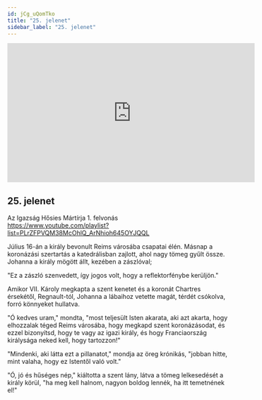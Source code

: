 ```yaml
---
id: jCg_uQomTko
title: "25. jelenet"
sidebar_label: "25. jelenet"
---
```


<div class="video-float-container">
  <iframe
    width="560"
    height="315"
    src="https://www.youtube.com/embed/jCg_uQomTko"
    title="YouTube video player"
    frameborder="0"
    allow="accelerometer; autoplay; clipboard-write; encrypted-media; gyroscope; picture-in-picture; web-share"
    referrerpolicy="strict-origin-when-cross-origin"
    allowfullscreen
  ></iframe>
</div>

## 25. jelenet

Az Igazság Hősies Mártírja 1. felvonás  
https://www.youtube.com/playlist?list=PLrZFPVQM38McOhlQ_ArNhioh645OYJQQL

Július 16-án a király bevonult Reims városába csapatai élén. Másnap a koronázási szertartás a katedrálisban zajlott, ahol nagy tömeg gyűlt össze. Johanna a király mögött állt, kezében a zászlóval;

"Ez a zászló szenvedett, így jogos volt, hogy a reflektorfénybe kerüljön."

Amikor VII. Károly megkapta a szent kenetet és a koronát Chartres érsekétől, Regnault-tól, Johanna a lábaihoz vetette magát, térdét csókolva, forró könnyeket hullatva.

"Ó kedves uram," mondta, "most teljesült Isten akarata, aki azt akarta, hogy elhozzalak téged Reims városába, hogy megkapd szent koronázásodat, és ezzel bizonyítsd, hogy te vagy az igazi király, és hogy Franciaország királysága neked kell, hogy tartozzon!"

"Mindenki, aki látta ezt a pillanatot," mondja az öreg krónikás, "jobban hitte, mint valaha, hogy ez Istentől való volt."

"Ó, jó és hűséges nép," kiáltotta a szent lány, látva a tömeg lelkesedését a király körül, "ha meg kell halnom, nagyon boldog lennék, ha itt temetnének el!"
